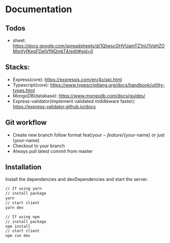 # Documentation

## Todos

- sheet: https://docs.google.com/spreadsheets/d/1QtwscGHVUamTZ1nU1VqHZOMsnfyfKegFDetVfNQmkT4/edit#gid=0

## Stacks:

- Express(core): https://expressjs.com/en/4x/api.html
- Typescript(core): https://www.typescriptlang.org/docs/handbook/utility-types.html
- MongoDB(database): https://www.mongodb.com/docs/guides/
- Express-validator(implement validated middleware faster): https://express-validator.github.io/docs

## Git workflow

- Create new branch follow format feat/${your-feature}/${your-name} or just {your-name}
- Checkout to your branch
- Always pull latest commit from master

## Installation

Install the dependencies and devDependencies and start the server.

```sh
// If using yarn
// install package
yarn
// start client
yarn dev
```

```sh
// If using npm
// install package
npm install
// start client
npm run dev
```
